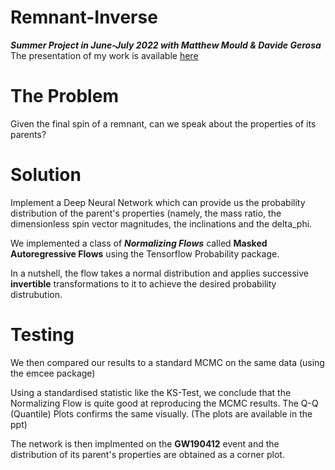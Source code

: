 # Remnant-Inverse

***Summer Project in June-July 2022 with Matthew Mould & Davide Gerosa***
The presentation of my work is available [here](https://drive.google.com/file/d/1riPIv31fIuuAlT6dXhmXdM-2XmcYwpjv/view?usp=sharing)

# The Problem

Given the final spin of a remnant, can we speak about the properties of its parents?

# Solution

Implement a Deep Neural Network which can provide us the probability distribution of the parent's properties (namely, the mass ratio, the dimensionless spin vector magnitudes, the inclinations and the delta_phi.

We implemented a class of ***Normalizing Flows*** called **Masked Autoregressive Flows** using the Tensorflow Probability package.

In a nutshell, the flow takes a normal distribution and applies successive **invertible** transformations to it to achieve the desired probability distrubution.

# Testing

We then compared our results to a standard MCMC on the same data (using the emcee package)

Using a standardised statistic like the KS-Test, we conclude that the Normalizing Flow is quite good at reproducing the MCMC results.
The Q-Q (Quantile) Plots confirms the same visually. (The plots are available in the ppt)

The network is then implmented on the **GW190412** event and the distribution of its parent's properties are obtained as a corner plot.









